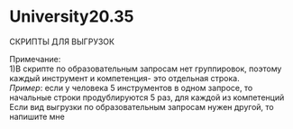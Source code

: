# University20.35
СКРИПТЫ ДЛЯ ВЫГРУЗОК

Примечание:\
1)В скрипте по образовательным запросам нет группировок, поэтому каждый инструмент и компетенция- это отдельная строка.\
*Пример*: если у человека 5 инструментов в одном запросе, то начальные строки продублируются 5 раз, для каждой из компетенций
Если вид выгрузки по образовательным запросам нужен другой, то напишите мне
